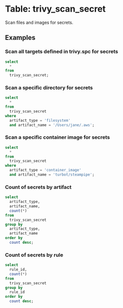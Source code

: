# Table: trivy_scan_secret

Scan files and images for secrets.

## Examples

### Scan all targets defined in trivy.spc for secrets

```sql
select
  *
from
  trivy_scan_secret;
```

### Scan a specific directory for secrets

```sql
select
  *
from
  trivy_scan_secret
where
  artifact_type = 'filesystem'
  and artifact_name = '/Users/jane/.aws';
```

### Scan a specific container image for secrets

```sql
select
  *
from
  trivy_scan_secret
where
  artifact_type = 'container_image'
  and artifact_name = 'turbot/steampipe';
```

### Count of secrets by artifact

```sql
select
  artifact_type,
  artifact_name,
  count(*)
from
  trivy_scan_secret
group by
  artifact_type,
  artifact_name
order by
  count desc;
```

### Count of secrets by rule

```sql
select
  rule_id,
  count(*)
from
  trivy_scan_secret
group by
  rule_id
order by
  count desc;
```
